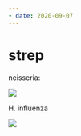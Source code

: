 ```yaml
---
- date: 2020-09-07
---
```


# strep

neisseria:

![](https://photos.thisispiggy.com/file/wikiFiles/GAqq1fM.jpg)

H. influenza

![](https://photos.thisispiggy.com/file/wikiFiles/k6Mn0IK.jpg)

